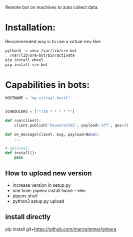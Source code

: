 Remote bot on machines to auto collect data.

Installation:
============================

Recommended way is to use a virtual-env like:

```bash
python3 -m venv /var/lib/sre-bot
. /var/lib/sre-bot/bin/activate
pip install wheel
pip install sre-bot
```



Capabilities in bots:
============================


```python
HOSTNAME = "my-virtual-host1"


SCHEDULERS = ["*/10 * * * * *"]

def run(client):
    client.publish('house/bulb5', payload='off', qos=2)

def on_message(client, msg, payload=None):
    ...

# optional:
def install():
    pass
```
## How to upload new version
  * increase version in setup.py
  * one time: pipenv install twine --dev
  * pipenv shell
  * python3 setup.py upload

## install directly

pip install git+https://github.com/marcwimmer/gimera